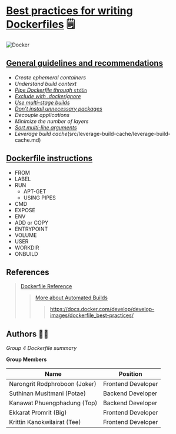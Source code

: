 # [Best practices for writing Dockerfiles](https://docs.docker.com/develop/develop-images/dockerfile_best-practices/) :spiral_notepad:

![Docker](https://miro.medium.com/max/405/1*UdM3Isk3gfnEOX7r6lWI8A.png)

## [General guidelines and recommendations](https://docs.docker.com/develop/develop-images/dockerfile_best-practices/)
  - *Create ephemeral containers*
  - *Understand build context*
  - [*Pipe Dockerfile through* `stdin`](src/pipe-dockerfile-through-stdin.md)
  - [*Exclude with .dockerignore*](src/exclude-with-dockerignore.md)
  - [*Use multi-stage builds*](src/use-multi-stage-builds.md)
  - [*Don’t install unnecessary packages*](src/dont-install-unnecessary-packages.md)
  - *Decouple applications*
  - *Minimize the number of layers*
  - [*Sort multi-line arguments*](src/sort-multiline-arguments/sort-multiline-arguments.md)
  - *Leverage build cache*(src/leverage-build-cache/leverage-build-cache.md)
  
  
  ## [Dockerfile instructions](#)
  - FROM
  - LABEL
  - RUN
    - APT-GET
    - USING PIPES
  - CMD
  - EXPOSE
  - ENV
  - ADD or COPY
  - ENTRYPOINT
  - VOLUME
  - USER
  - WORKDIR
  - ONBUILD
    
  







## References


> [Dockerfile Reference](https://docs.docker.com/engine/reference/builder/)
>> [More about Automated Builds](https://docs.docker.com/docker-hub/builds/)
> > > https://docs.docker.com/develop/develop-images/dockerfile_best-practices/









   
 


## Authors :man_technologist:

*Group 4 Dockerfile summary*

**Group Members**

| Name | Position |
| ------ | ----------- |
| Narongrit Rodphroboon (Joker)    | Frontend Developer |
| Suthinan Musitmani (Potae) | Backend Developer |
| Kanawat Phuengphadung (Top)    | Backend Developer |
| Ekkarat Promrit (Big)    | Frontend Developer |
| Krittin Kanokwilairat (Tee)    | Frontend Developer |

